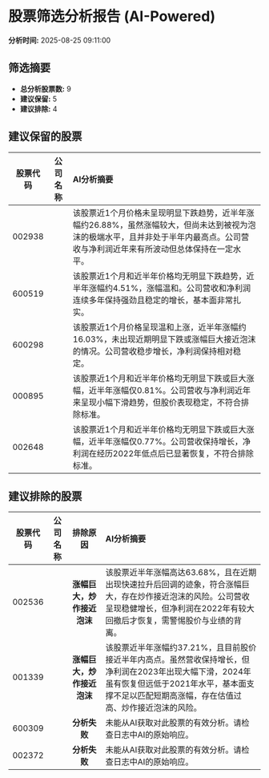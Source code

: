 # 股票筛选分析报告 (AI-Powered)

**分析时间:** 2025-08-25 09:11:00

## 筛选摘要

- **总分析股票数:** 9
- **建议保留:** 5
- **建议排除:** 4

## 建议保留的股票

| 股票代码 | 公司名称 | AI分析摘要 |
|:---:|:---:|:---|
| 002938 |  | 该股票近1个月价格未呈现明显下跌趋势，近半年涨幅约26.88%，虽然涨幅较大，但尚未达到被视为泡沫的极端水平，且并非处于半年内最高点。公司营收与净利润近年来有所波动但总体保持在一定水平。 |
| 600519 |  | 该股票近1个月和近半年价格均无明显下跌趋势，近半年涨幅约4.51%，涨幅温和。公司营收和净利润连续多年保持强劲且稳定的增长，基本面非常扎实。 |
| 600298 |  | 该股票近1个月价格呈现温和上涨，近半年涨幅约16.03%，未出现近期明显下跌或涨幅巨大接近泡沫的情况。公司营收稳步增长，净利润保持相对稳定。 |
| 000895 |  | 该股票近1个月和近半年价格均无明显下跌或巨大涨幅，近半年涨幅仅0.81%。公司营收与净利润近年来呈现小幅下滑趋势，但股价表现稳定，不符合排除标准。 |
| 002648 |  | 该股票近1个月和近半年价格均无明显下跌或巨大涨幅，近半年涨幅仅0.77%。公司营收保持增长，净利润在经历2022年低点后已显著恢复，不符合排除标准。 |

## 建议排除的股票

| 股票代码 | 公司名称 | 排除原因 | AI分析摘要 |
|:---:|:---:|:---:|:---|
| 002536 |  | **涨幅巨大，炒作接近泡沫** | 该股票近半年涨幅高达63.68%，且在近期出现快速拉升后回调的迹象，符合涨幅巨大，存在炒作接近泡沫的风险。公司营收呈现稳健增长，但净利润在2022年有较大回撤后才恢复，需警惕股价与业绩的背离。 |
| 001339 |  | **涨幅巨大，炒作接近泡沫** | 该股票近半年涨幅约37.21%，且目前股价接近半年内高点。虽然营收保持增长，但净利润在2023年出现大幅下滑，2024年虽有恢复但远低于2021年水平，基本面支撑不足以匹配短期高涨幅，存在估值过高、炒作接近泡沫的风险。 |
| 600309 |  | **分析失败** | 未能从AI获取对此股票的有效分析。请检查日志中AI的原始响应。 |
| 002372 |  | **分析失败** | 未能从AI获取对此股票的有效分析。请检查日志中AI的原始响应。 |

